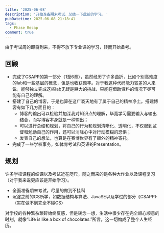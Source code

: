 ```yaml
---
title: '2025-06-08'
description: '开始准备期末考试，总结一下此前的学习。'
pubDatetime: 2025-06-08 21:18:41
tags:
  - Phase Recap
comment: true
---
```






由于考试周的即将到来，不得不放下专业课的学习，转而开始备考。



## 回顾

- 完成了CSAPP的第一部分（1至6章），虽然经历了许多曲折，比如个别高难度的lab和一些基层的概念，但是也收获颇丰。对于我这种代码能力较差的人来说，能够独立完成这些lab无疑是巨大的挑战，只能在借助资料的情况下尽可能有自己的理解。
- 搭建了自己的博客，于是也算在这广袤天地有了属于自己的精神净土。搭建博客有如下几方面目的：
  - 博客的输出可以检验并加深我对知识点的理解，毕竟学习需要输入与输出结合，而写博客本身就是一种输出；
  - 可以进行总结和规划，将自己的行为和规划清晰化、透明化，不仅起到监督和勉励自己的作用，还可以消除心中对行动模糊的恐惧；
  - 发表自己的想法，也算是在赛博世界有了额外的精神寄托。
- 完成了一些学校事务，如体育考试和英语的Presentation。



## 规划

许多学校课程的结课以及考试近在咫尺，随之而来的是各种大作业以及课程复习（对于我来说更应该是开始学习）。

- 全面准备期末考试，尽量的做到不挂科
- 沉淀之前的CS所学，如数据结构与算法、JavaSE以及学过的部分《CSAPP》（实在做不到完全不碰CS）

对学校的各种繁杂琐碎始终反感，但是转念一想，生活中很少存在完全顺心顺意的时刻，就像“Life is like a box of chocolates.”所言，这一切构成了整个人生经历。